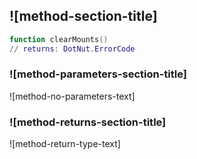 ## ![method-section-title]


```lua
function clearMounts()
// returns: DotNut.ErrorCode
```


### ![method-parameters-section-title]

![method-no-parameters-text]

### ![method-returns-section-title]

![method-return-type-text]

